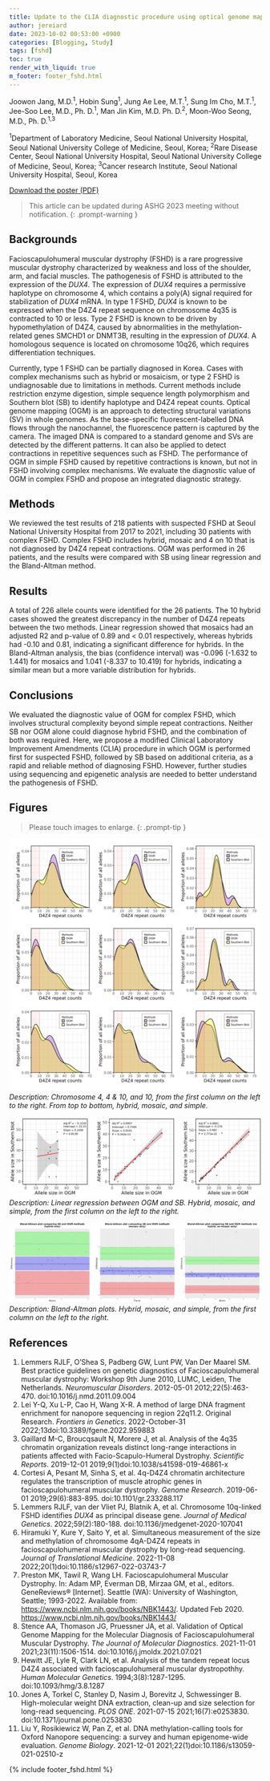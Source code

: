```yaml
---
title: Update to the CLIA diagnostic procedure using optical genome mapping for the diagnosis of facioscapulohumeral dystrophy
author: jereiard
date: 2023-10-02 00:53:00 +0900
categories: [Blogging, Study]
tags: [fshd]
toc: true
render_with_liquid: true
m_footer: footer_fshd.html
---
```


Joowon Jang, M.D.<sup>1</sup>, Hobin Sung<sup>1</sup>, Jung Ae Lee, M.T.<sup>1</sup>, Sung Im Cho, M.T.<sup>1</sup>, Jee-Soo Lee, M.D., Ph. D.<sup>1</sup>, Man Jin Kim, M.D. Ph. D.<sup>2</sup>, Moon-Woo Seong, M.D., Ph. D.<sup>1,3</sup>

<sup>1</sup>Department of Laboratory Medicine, Seoul National University Hospital, Seoul National University College of Medicine, Seoul, Korea;
<sup>2</sup>Rare Disease Center, Seoul National University Hospital, Seoul National University College of Medicine, Seoul, Korea;
<sup>3</sup>Cancer research Institute, Seoul National University Hospital, Seoul, Korea

[Download the poster (PDF)](/assets/attachment/poster_ashg2023_fshd.pdf)

> This article can be updated during ASHG 2023 meeting without notification.
{: .prompt-warning }

## Backgrounds

Facioscapulohumeral muscular dystrophy (FSHD) is a rare progressive muscular dystrophy characterized by weakness and loss of the shoulder, arm, and facial muscles. The pathogenesis of FSHD is attributed to the expression of the _DUX4_. The expression of _DUX4_ requires a permissive haplotype on chromosome 4, which contains a poly(A) signal required for stabilization of _DUX4_ mRNA. In type 1 FSHD, _DUX4_ is known to be expressed when the D4Z4 repeat sequence on chromosome 4q35 is contracted to 10 or less. Type 2 FSHD is known to be driven by hypomethylation of D4Z4, caused by abnormalities in the methylation-related genes SMCHD1 or DNMT3B, resulting in the expression of _DUX4_. A homologous sequence is located on chromosome 10q26, which requires differentiation techniques.

Currently, type 1 FSHD can be partially diagnosed in Korea. Cases with complex mechanisms such as hybrid or mosaicism, or type 2 FSHD is undiagnosable due to limitations in methods. Current methods include restriction enzyme digestion, simple sequence length polymorphism and Southern blot (SB) to identify haplotype and D4Z4 repeat counts. Optical genome mapping (OGM) is an approach to detecting structural variations (SV) in whole genomes. As the base-specific fluorescent-labelled DNA flows through the nanochannel, the fluorescence pattern is captured by the camera. The imaged DNA is compared to a standard genome and SVs are detected by the different patterns. It can also be applied to detect contractions in repetitive sequences such as FSHD. The performance of OGM in simple FSHD caused by repetitive contractions is known, but not in FSHD involving complex mechanisms. We evaluate the diagnostic value of OGM in complex FSHD and propose an integrated diagnostic strategy.

## Methods

We reviewed the test results of 218 patients with suspected FSHD at Seoul National University Hospital from 2017 to 2021, including 30 patients with complex FSHD. Complex FSHD includes hybrid, mosaic and 4 on 10 that is not diagnosed by D4Z4 repeat contractions. OGM was performed in 26 patients, and the results were compared with SB using linear regression and the Bland-Altman method.

## Results

A total of 226 allele counts were identified for the 26 patients. The 10 hybrid cases showed the greatest discrepancy in the number of D4Z4 repeats between the two methods. Linear regression showed that mosaics had an adjusted R2 and p-value of 0.89 and < 0.01 respectively, whereas hybrids had -0.10 and 0.81, indicating a significant difference for hybrids. In the Bland-Altman analysis, the bias (confidence interval) was -0.096 (-1.632 to 1.441) for mosaics and 1.041 (-8.337 to 10.419) for hybrids, indicating a similar mean but a more variable distribution for hybrids.

## Conclusions

We evaluated the diagnostic value of OGM for complex FSHD, which involves structural complexity beyond simple repeat contractions. Neither SB nor OGM alone could diagnose hybrid FSHD, and the combination of both was required. Here, we propose a modified Clinical Laboratory Improvement Amendments (CLIA) procedure in which OGM is performed first for suspected FSHD, followed by SB based on additional criteria, as a rapid and reliable method of diagnosing FSHD. However, further studies using sequencing and epigenetic analysis are needed to better understand the pathogenesis of FSHD.

## Figures

> Please touch images to enlarge.
{: .prompt-tip }

![OGM-SB-ALLELES](/assets/img/density.jpg)
_Description: Chromosome 4, 4 & 10, and 10, from the first column on the left to the right. From top to bottom, hybrid, mosaic, and simple._

![OGM-SB-REGRESSION](/assets/img/regression.jpg)
_Description: Linear regression between OGM and SB. Hybrid, mosaic, and simple, from the first column on the left to the right._

![OGM-SB-ALLELES](/assets/img/ba.jpg)
_Description: Bland-Altman plots. Hybrid, mosaic, and simple, from the first column on the left to the right._

## References

1. Lemmers RJLF, O’Shea S, Padberg GW, Lunt PW, Van Der Maarel SM. Best practice guidelines on genetic diagnostics of Facioscapulohumeral muscular dystrophy: Workshop 9th June 2010, LUMC, Leiden, The Netherlands. *Neuromuscular Disorders*. 2012-05-01 2012;22(5):463-470. doi:10.1016/j.nmd.2011.09.004
2. Lei Y-Q, Xu L-P, Cao H, Wang X-R. A method of large DNA fragment enrichment for nanopore sequencing in region 22q11.2. Original Research. *Frontiers in Genetics*. 2022-October-31 2022;13doi:10.3389/fgene.2022.959883
3. Gaillard M-C, Broucqsault N, Morere J, et al. Analysis of the 4q35 chromatin organization reveals distinct long-range interactions in patients affected with Facio-Scapulo-Humeral Dystrophy. *Scientific Reports*. 2019-12-01 2019;9(1)doi:10.1038/s41598-019-46861-x
4. Cortesi A, Pesant M, Sinha S, et al. 4q-D4Z4 chromatin architecture regulates the transcription of muscle atrophic genes in facioscapulohumeral muscular dystrophy. *Genome Research*. 2019-06-01 2019;29(6):883-895. doi:10.1101/gr.233288.117
5. Lemmers RJLF, van der Vliet PJ, Blatnik A, et al. Chromosome 10q-linked FSHD identifies <em>_DUX4_</em> as principal disease gene. *Journal of Medical Genetics*. 2022;59(2):180-188. doi:10.1136/jmedgenet-2020-107041
6. Hiramuki Y, Kure Y, Saito Y, et al. Simultaneous measurement of the size and methylation of chromosome 4qA-D4Z4 repeats in facioscapulohumeral muscular dystrophy by long-read sequencing. *Journal of Translational Medicine*. 2022-11-08 2022;20(1)doi:10.1186/s12967-022-03743-7
7. Preston MK, Tawil R, Wang LH. Facioscapulohumeral Muscular Dystrophy. In: Adam MP, Everman DB, Mirzaa GM, et al., editors. GeneReviews® [Internet]. Seattle (WA): University of Washington, Seattle; 1993-2022. Available from: https://www.ncbi.nlm.nih.gov/books/NBK1443/. Updated Feb 2020. https://www.ncbi.nlm.nih.gov/books/NBK1443/
8. Stence AA, Thomason JG, Pruessner JA, et al. Validation of Optical Genome Mapping for the Molecular Diagnosis of Facioscapulohumeral Muscular Dystrophy. *The Journal of Molecular Diagnostics*. 2021-11-01 2021;23(11):1506-1514. doi:10.1016/j.jmoldx.2021.07.021
9. Hewitt JE, Lyle R, Clark LN, et al. Analysis of the tandem repeat locus D4Z4 associated with facioscapulohumeral muscular dystropothhy. *Human Molecular Genetics*. 1994;3(8):1287-1295. doi:10.1093/hmg/3.8.1287
10. Jones A, Torkel C, Stanley D, Nasim J, Borevitz J, Schwessinger B. High-molecular weight DNA extraction, clean-up and size selection for long-read sequencing. *PLOS ONE*. 2021-07-15 2021;16(7):e0253830. doi:10.1371/journal.pone.0253830
11. Liu Y, Rosikiewicz W, Pan Z, et al. DNA methylation-calling tools for Oxford Nanopore sequencing: a survey and human epigenome-wide evaluation. *Genome Biology*. 2021-12-01 2021;22(1)doi:10.1186/s13059-021-02510-z


{% include footer_fshd.html %}